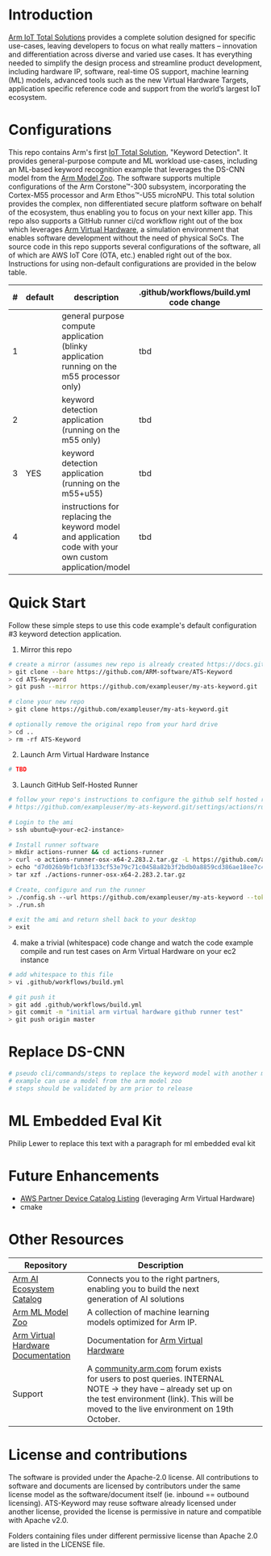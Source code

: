 # Introduction

[Arm IoT Total Solutions](https://confluence.arm.com/www.arm.com/solutions/iot/total-solutions-iot) provides a complete solution designed for specific use-cases, leaving developers to focus on what really matters – innovation and differentiation across diverse and varied use cases. It has everything needed to simplify the design process and streamline product development, including hardware IP, software, real-time OS support, machine learning (ML) models, advanced tools such as the new Virtual Hardware Targets, application specific reference code and support from the world’s largest IoT ecosystem.  

# Configurations

This repo contains Arm's first [IoT Total Solution](https://confluence.arm.com/www.arm.com/solutions/iot/total-solutions-iot), "Keyword Detection".  It provides general-purpose compute and ML workload use-cases, including an ML-based keyword recognition example that leverages the DS-CNN model from the [Arm Model Zoo](https://github.com/ARM-software/ML-zoo). The software supports multiple configurations of the Arm Corstone™-300 subsystem, incorporating the Cortex-M55 processor and Arm Ethos™-U55 microNPU.  This total solution provides the complex, non differentiated secure platform software on behalf of the ecosystem, thus enabling you to focus on your next killer app.  This repo also supports a GitHub runner ci/cd workflow right out of the box which leverages [Arm Virtual Hardware](https://www.arm.com/products/development-tools/simulation/virtual-hardware), a simulation environment that enables software development without the need of physical SoCs.  The source code in this repo supports several configurations of the software, all of which are AWS IoT Core (OTA, etc.) enabled right out of the box.  Instructions for using non-default configurations are provided in the below table.

| # | default | description                                                                                              | .github/workflows/build.yml code change |   |
|---|---------|----------------------------------------------------------------------------------------------------------|-----------------------------------------|---|
| 1 |         | general purpose compute application (blinky application running on the m55 processor only)               | tbd                                     |   |
| 2 |         | keyword detection application (running on the m55 only)                                                  | tbd                                     |   |
| 3 |   YES   | keyword detection application (running on the m55+u55)                                                   | tbd                                     |   |
| 4 |         | instructions for replacing the keyword model and application code with your own custom application/model | tbd                                     |   |

# Quick Start
Follow these simple steps to use this code example's default configuration #3 keyword detection application.

1. Mirror this repo
```sh
# create a mirror (assumes new repo is already created https://docs.github.com/en/articles/creating-a-new-repository)
> git clone --bare https://github.com/ARM-software/ATS-Keyword
> cd ATS-Keyword
> git push --mirror https://github.com/exampleuser/my-ats-keyword.git
 
# clone your new repo
> git clone https://github.com/exampleuser/my-ats-keyword.git
 
# optionally remove the original repo from your hard drive
> cd ..
> rm -rf ATS-Keyword
```

2. Launch Arm Virtual Hardware Instance

```sh
# TBD
```

3. Launch GitHub Self-Hosted Runner

```sh
# follow your repo's instructions to configure the github self hosted runner on the Arm Virtual Hardware ec2 instance
# https://github.com/exampleuser/my-ats-keyword.git/settings/actions/runners/new
 
# Login to the ami
> ssh ubuntu@<your-ec2-instance>
 
# Install runner software
> mkdir actions-runner && cd actions-runner
> curl -o actions-runner-osx-x64-2.283.2.tar.gz -L https://github.com/actions/runner/releases/download/v2.283.2/actions-runner-osx-x64-2.283.2.tar.gz
> echo "d7d026b9bf1cb3f133cf53e79c71c0458a82b3f2bdb0a8859cd386ae18ee7c4a  actions-runner-osx-x64-2.283.2.tar.gz" | shasum -a 256 -c
> tar xzf ./actions-runner-osx-x64-2.283.2.tar.gz
 
# Create, configure and run the runner
> ./config.sh --url https://github.com/exampleuser/my-ats-keyword --token <token>
> ./run.sh
 
# exit the ami and return shell back to your desktop
> exit
```

4. make a trivial (whitespace) code change and watch the code example compile and run test cases on Arm Virtual Hardware on your ec2 instance

```sh
# add whitespace to this file
> vi .github/workflows/build.yml
 
# git push it
> git add .github/workflows/build.yml
> git commit -m "initial arm virtual hardware github runner test"
> git push origin master
```

# Replace DS-CNN

```sh
# pseudo cli/commands/steps to replace the keyword model with another model
# example can use a model from the arm model zoo
# steps should be validated by arm prior to release
```

# ML Embedded Eval Kit

Philip Lewer to replace this text with a paragraph for ml embedded eval kit

# Future Enhancements
- [AWS Partner Device Catalog Listing](https://devices.amazonaws.com/) (leveraging Arm Virtual Hardware)
- cmake

# Other Resources

| Repository                                                                                                    | Description                                                                                                                                                                                                                        |   |   |   |
|---------------------------------------------------------------------------------------------------------------|------------------------------------------------------------------------------------------------------------------------------------------------------------------------------------------------------------------------------------|---|---|---|
| [Arm AI Ecosystem Catalog](https://www.arm.com/why-arm/partner-ecosystem/ai-ecosystem-catalog)                | Connects you to the right partners, enabling you to build the next generation of AI solutions                                                                                                                                      |   |   |   |
| [Arm ML Model Zoo](https://github.com/ARM-software/ML-zoo)                                                    | A collection of machine learning models optimized for Arm IP.                                                                                                                                                                      |   |   |   |
| [Arm Virtual Hardware Documentation](https://mdk-packs.github.io/VHT-TFLmicrospeech/overview/html/index.html) | Documentation for [Arm Virtual Hardware](https://www.arm.com/products/development-tools/simulation/virtual-hardware)                                                                                                               |   |   |   |
| Support                                                                                                       | A [community.arm.com](http://community.arm.com/) forum exists for users to post queries. INTERNAL NOTE →   they have – already set up on the test environment (link).  This will be moved to the live environment on 19th October. |   |   |   |

# License and contributions

The software is provided under the Apache-2.0 license. All contributions to software and documents are licensed by contributors under the same license model as the software/document itself (ie. inbound == outbound licensing). ATS-Keyword may reuse software already licensed under another license, provided the license is permissive in nature and compatible with Apache v2.0.

Folders containing files under different permissive license than Apache 2.0 are listed in the LICENSE file.